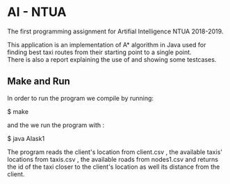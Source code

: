 # AI - NTUA

The first programming assignment for Artifial Intelligence NTUA 2018-2019.

This application is an implementation of A* algorithm in Java used for\
finding best taxi routes from their starting point to a single point. \
There is also a report explaining the use of and showing some testcases.

## Make and Run 

In order to run the program we compile by running: 

$ make

and the we run the program with :

$ java AIask1

The program reads the client's location from client.csv , the available taxis' locations from taxis.csv , the available roads from nodes1.csv and returns the id of the taxi closer to the client's location as well its distance from the client.
